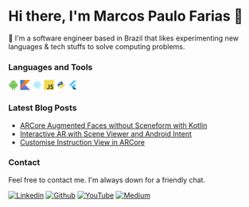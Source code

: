 # Hi there, I'm Marcos Paulo Farias 👋

💬 I'm a software engineer based in Brazil that likes experimenting new languages & tech stuffs to solve computing problems.

### Languages and Tools 

<code><img height="20" src="https://raw.githubusercontent.com/github/explore/80688e429a7d4ef2fca1e82350fe8e3517d3494d/topics/android/android.png"></code>
<code><img height="20" src="https://raw.githubusercontent.com/github/explore/80688e429a7d4ef2fca1e82350fe8e3517d3494d/topics/kotlin/kotlin.png"></code>
<code><img height="20" src="https://raw.githubusercontent.com/github/explore/80688e429a7d4ef2fca1e82350fe8e3517d3494d/topics/react/react.png"></code>
<code><img height="20" src="https://raw.githubusercontent.com/github/explore/80688e429a7d4ef2fca1e82350fe8e3517d3494d/topics/javascript/javascript.png"></code>
<code><img height="20" src="https://raw.githubusercontent.com/github/explore/80688e429a7d4ef2fca1e82350fe8e3517d3494d/topics/python/python.png"></code>
<code><img height="20" src="https://raw.githubusercontent.com/github/explore/80688e429a7d4ef2fca1e82350fe8e3517d3494d/topics/flutter/flutter.png"></code>

### Latest Blog Posts

<!-- BLOG-POST-LIST:START -->
- [ARCore Augmented Faces without Sceneform with Kotlin](https://creativetech.blog/home/augmented-faces-without-sceneform)
- [Interactive AR with Scene Viewer and Android Intent](https://creativetech.blog/home/scene-viewer-with-android-intent)
- [Customise Instruction View in ARCore](https://creativetech.blog/home/customize-instruction-view-arcore)
<!-- BLOG-POST-LIST:END -->

### Contact
Feel free to contact me. I'm always down for a friendly chat.

[![Linkedin](https://img.shields.io/badge/-Linkedin-blue?style=flat&logo=Linkedin&logoColor=white&link=https://www.linkedin.com/in/mrcsxsiq/)](https://www.linkedin.com/in/mrcsxsiq/)
[![Github](https://img.shields.io/badge/-Github-black?style=flat&logo=Github&logoColor=white&link=https://github.com/mrcsxsiq/)](https://github.com/mrcsxsiq/) 
[![YouTube](https://img.shields.io/badge/-YouTube-FF0000?style=flat&logo=YouTube&logoColor=black&link=https://youtube.com/mrcsxsiq/)](https://youtube.com/mrcsxsiq/) 
[![Medium](https://img.shields.io/badge/-Medium-black?style=flat&logo=Medium&logoColor=white&link=https://medium.com/@mrcsxsiq/)](https://medium.com/@mrcsxsiq/) 
